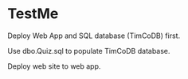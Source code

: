 # TestMe
Deploy Web App and SQL database (TimCoDB) first.

Use dbo.Quiz.sql to populate TimCoDB database.

Deploy web site to web app.
